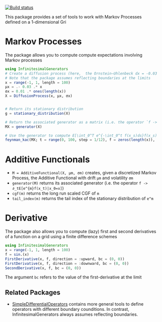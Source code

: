 [![Build status](https://github.com/matthieugomez/InfinitesimalGenerators.jl/workflows/CI/badge.svg)](https://github.com/matthieugomez/InfinitesimalGenerators.jl/actions)

This package provides a set of tools to work with Markov Processes defined on a 1-dimensional Gri



# Markov Processes
The package allows you to compute compute expectations involving Markov processes

```julia
using InfinitesimalGenerators
# Create a diffusion process (here,  the Ornstein–Uhlenbeck dx = -0.03 * x * dt + 0.01 * dZ_t)
# Note that the package assumes reflecting boundaries at the limits
x = range(-1, 1, length = 100)
μx = .- 0.03 .* x
σx = 0.01 .* ones(length(x))
X = DiffusionProcess(x, μx, σx)


# Return its stationary distribution 
g = stationary_distribution(X)

# Return the associated generator as a matrix (i.e. the operator `f -> ∂_tE[f(x_t)|x_0=x]`)
MX = generator(X)

# Use the generator to compute E[\int_0^T e^{-\int_0^t f(x_s)ds}f(x_s) +  e^{-\int_0^T v(x_s)ds}ψ(x_T) | x_0 = x]
feynman_kac(MX; t = range(0, 100, step = 1/12), f = zeros(length(x)),  ψ = ones(length(x)), v = zeros(length(x)))
```

# Additive Functionals
- `M = AdditiveFunctional(X, μm, σm)` creates, given a discretized Markov Process, the Additive Functional with drift  `μm` and volatility `σm`
- `generator(M)` returns its associated generator (i.e. the operator `f -> ∂_tE[e^{m}f(x_t)|x_0=x]`)
- `cgf(m)` returns the long run scaled CGF of `m` 
- `tail_index(m)` returns the tail index of the stationary distribution of `e^m`



# Derivative
The package also allows you to compute (lazy) first and second derivatives of a function on a grid using a finite difference schemes

```julia
using InfinitesimalGenerators
x = range(-1, 1, length = 100)
f = sin.(x)
FirstDerivative(x, f, direction = :upward, bc = (0, 0))
FirstDerivative(x, f, direction = :downward, bc = (0, 0))
SecondDerivative(x, f, bc = (0, 0))
```
The argument `bc` refers to the value of the first-derivative at the limit


## Related Packages
- [SimpleDifferentialOperators](https://github.com/QuantEcon/SimpleDifferentialOperators.jl) contains more general tools to define operators with different boundary counditions. In contrast, InfinitesimalGenerators always assumes reflecting boundaries.
